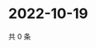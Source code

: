 # 2022-10-19

共 0 条

<!-- BEGIN WEIBO -->
<!-- 最后更新时间 Wed Oct 19 2022 05:17:33 GMT+0800 (China Standard Time) -->

<!-- END WEIBO -->
